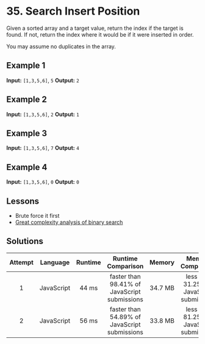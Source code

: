 # 35. Search Insert Position

Given a sorted array and a target value, return the index if the target is found. If not, return the index where it would be if it were inserted in order.

You may assume no duplicates in the array.

## Example 1

**Input:** `[1,3,5,6]`, `5`
**Output:** `2`

## Example 2

**Input:** `[1,3,5,6]`, `2`
**Output:** `1`

## Example 3

**Input:** `[1,3,5,6]`, `7`
**Output:** `4`

## Example 4

**Input:** `[1,3,5,6]`, `0`
**Output:** `0`

## Lessons

- Brute force it first
- [Great complexity analysis of binary search](https://stackoverflow.com/a/8185382/10024329)

## Solutions

|Attempt|Language|Runtime|Runtime Comparison|Memory|Memory Comparison|
|:-:|:-:|:-:|:-:|:-:|:-:|
|1|JavaScript|44 ms|faster than 98.41% of JavaScript submissions|34.7 MB|less than 31.25% of JavaScript submissions|
|2|JavaScript|56 ms|faster than 54.89% of JavaScript submissions|33.8 MB|less than 81.25% of JavaScript submissions|